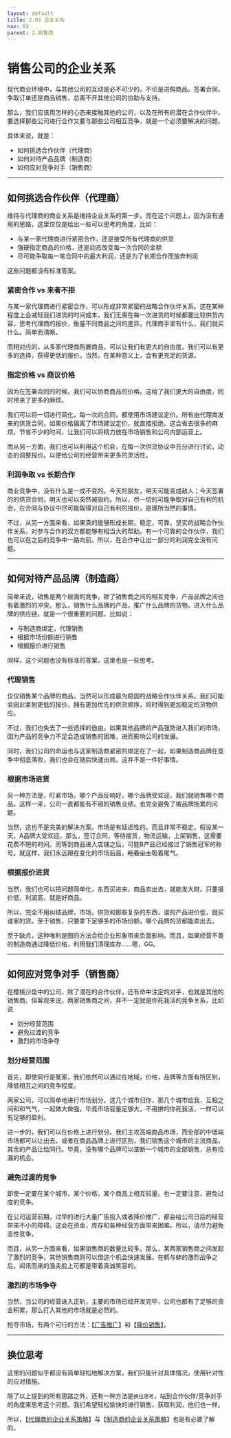 ```yaml
---
layout: default
title: 2.03 企业关系
nav: 03
parent: 2.销售商
---
```



# 销售公司的企业关系
现代商业环境中，与其他公司的互动是必不可少的，不论是进购商品，签署合同，争取订单还是商品销售，总离不开其他公司的协助与支持。

那么，我们应该用怎样的心态来接触其他的公司，以及在所有的潜在合作伙伴中，要选择那些公司进行合作又要与那些公司相互竞争，就是一个必须要解决的问题。

具体来说，就是：

* 如何挑选合作伙伴（代理商）
* 如何对待产品品牌（制造商）
* 如何应对竞争对手（销售商）


---------------------------------------------------------


## 如何挑选合作伙伴（代理商）
维持与代理商的商业关系是维持企业关系的第一步。而在这个问题上，因为没有通用的思路，这里仅仅是给出一些可以思考的角度，比如：

* 与某一家代理商进行紧密合作，还是接受所有代理商的供货
* 强硬指定商品的价格，还是动态改变每一次合同的金额
* 尽可能争取每一笔合同中的最大利润，还是为了长期合作而放弃利润

这些问题都没有标准答案。


### 紧密合作 vs 来者不拒
与某一家代理商进行紧密合作，可以形成非常紧密的战略合作伙伴关系。这在某种程度上会减轻我们进货的时间成本，我们无需在每一次进货的时候都要比较供货内容，思考代理商的报价，衡量不同商品之间的差异。代理商手里有什么，我们就买什么。简单而清晰。

而相对应的，从多家代理商购置商品，可以让我们有更大的自由度。我们可以有更多的选择，获得更低的报价。当然，在某种意义上，会有更充足的货源。


### 指定价格 vs 商议价格
因为在签署合同的时候，我们可以协商商品的价格。这给了我们更大的自由度，同时带来了更多的麻烦。

我们可以将一切进行简化，每一次的合同，都使用市场建议定价。所有由代理商发来的供货合同，如果价格偏离了市场建议定价，就直接拒绝。这会省去很多的麻烦，节省不少的时间，让我们可以将精力放在市场销售和公司内部运营上。

而从另一方面，我们也可以利用这个机会，在每一次供货协议中充分进行讨论，动态的调整报价。以便给公司的经营带来更多的灵活性。


### 利润争取 vs 长期合作
商业竞争中，没有什么是一成不变的。今天的朋友，明天可能变成敌人；今天签署的的供货合同，明天也可以突然被毁约。所以，尽一切的可能争取对自己有利的机会，在合同与协议中尽可能取得对自己有利的报价，是理所当然的事情。

不过，从另一方面来看，如果真的能够形成长期，稳定，可靠，坚实的战略合作伙伴关系，对参与合作的双方都能够有相当大的帮助。有一个可靠的合作伙伴，我们也可以在之后的竞争中一路向前。所以，在合作中让出一部分的利润完全没有问题。


---------------------------------------------------------


## 如何对待产品品牌（制造商）
简单来说，销售是两个层面的竞争，除了销售商之间的相互竞争，产品品牌之间也有着激烈的冲突。那么，销售什么品牌的产品，推广什么品牌的货物，进入什么品牌的供应链，就是一个很重要的问题，比如说：

* 与制造商绑定，代理销售
* 根据市场份额进行销售
* 根据报价进行销售

同样，这个问题也没有标准的答案，这里也是一些思考。


### 代理销售
仅仅销售某个品牌的商品，当然可以形成最为稳固的战略合作伙伴关系。我们可能会因此拿到更低的报价，拥有更加优先的供货顺序，同时得到更加稳定的货物供应。

不过，我们也失去了一些选择的自由。如果其他品牌的产品强势进入我们的市场，因为产品的竞争力不足会造成销售的困难，进而影响公司的发展。

同时，我们公司的命运也与这家制造商紧密的绑定在了一起，如果制造商品牌在竞争中彻底落败，我们也会在随后快速出局。这并不是一件好事情。


### 根据市场进货
另一种方法是，盯紧市场，哪个产品反响好，哪个品牌受欢迎，我们就销售哪个商品。这样一来，公司一直都能有不错的销售业绩。也完全避免了被品牌拖累的问题。

当然，这也不是完美的解决方案。市场是有延迟性的，而且非常不稳定。假设某一天，A品牌大受欢迎。那么，签订合同，等待接货，物流运输，上架销售，这需要花费不短的时间。而等到商品进入店铺之后，可能B产品已经接过了销售冠军的称号。就这样，我们永远跟在变化的市场后面，~~吃着尘土~~吸着尾气。


### 根据报价进货
当然，我们也可以把问题简单化，东西买进来，商品卖出去，就能发大财。只要报价低，利润高，就是好商品。

所以，完全不用纠结品牌，市场，供货和那些复杂的东西，谁的产品进价低，就买谁家的货。至于销售，只要拿下足够多的市场份额，哪个品牌的货都能卖出去。

至于缺点，这种唯利是图的方法会给企业形象带来负面影响。而且，如果经营不善的制造商通过降低价格，利用我们清理库存……嗯，GG。


---------------------------------------------------------


## 如何应对竞争对手（销售商）
在樱桃沙盘中的公司，除了潜在的合作伙伴，还有命中注定的对手，也就是其他的销售商。但客观来说，两家销售商之间，并不一定就是你死我活的竞争关系，比如说

* 划分经营范围
* 避免过渡的竞争
* 激烈的市场争夺


### 划分经营范围
首先，即使同行是冤家，我们依然可以通过在地域，价格，品牌等方面有所区别，降低相互之间的竞争程度。

两家公司，可以简单地进行市场划分，这几个城市归你，那几个城市给我，互相之间和和气气，一起做大做强。毕竟市场容量足够大，不用拼的你死我活，一样可以有足够的盈利。

进一步的，我们可以在价格上进行划分。我们主攻高端商品市场，而全部的中低端市场都可以让出去。或者在商品品牌上进行区别，我们销售这个城市的主流商品，其余的产品让给同行。毕竟，没有哪个品牌可以垄断一个城市的全部销售，总有捡漏的机会。


### 避免过渡的竞争
即使一定要在某个城市，某个价格，某个商品上相互较量。也一定要注意，避免过度的竞争。

在公司运营前期，过早的进行大量广告投入或者降价推广，都会给公司日后的经营带来不小的障碍。这会在资金，库存和各种经营方面带来困难。所以，请尽力避免恶性竞争。

而且，从另一方面来看，如果销售商的数量比较多。那么，某两家销售商之间发起了激烈的竞争，其他销售商则可以借这个机会快速发展。在鹤与蚌的激烈战争之后，闻讯而来的渔夫脸上可都是带着真诚笑容的。


### 激烈的市场争夺
当然，当公司的经营进入正轨，主要的市场已经开发完毕，公司也都有了足够的资金积累，那么打入其他的市场就是必然的。

抢夺市场，有两个可行的方法：【<a href="../3.销售商/3.02_选址_-_销售商">广告推广</a>】和【<a href="../3.销售商/3.02_选址_-_销售商">降价销售</a>】。


---------------------------------------------------------


## 换位思考
这里的问题似乎都没有简单轻松地解决方案，我们只能针对具体情况，使用针对性的应对措施。

除了以上提到的所有思路之外，还有一种方法是`换位思考`，站到合作伙伴/竞争对手的角度来思考这个问题。我们希望轻松愉快的进行销售，获取利润，他们也一样。

所以，【<a href="../3.销售商/3.02_选址_-_销售商">代理商的企业关系策略</a>】与【<a href="../3.销售商/3.02_选址_-_销售商">制造商的企业关系策略</a>】也是有必要了解的。